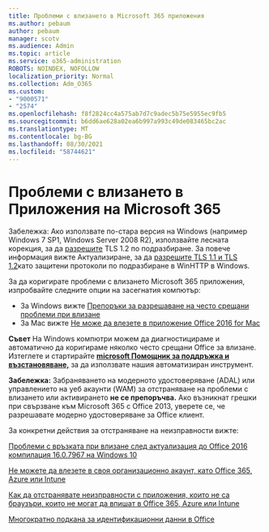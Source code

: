 ```yaml
---
title: Проблеми с влизането в Microsoft 365 приложения
ms.author: pebaum
author: pebaum
manager: scotv
ms.audience: Admin
ms.topic: article
ms.service: o365-administration
ROBOTS: NOINDEX, NOFOLLOW
localization_priority: Normal
ms.collection: Adm_O365
ms.custom:
- "9000571"
- "2574"
ms.openlocfilehash: f8f2824cc4a575ab7d7c9adec5b75e5955ec9fb5
ms.sourcegitcommit: b6dd6ae628a02ea6b997a993c49de083465bc2ac
ms.translationtype: MT
ms.contentlocale: bg-BG
ms.lasthandoff: 08/30/2021
ms.locfileid: "58744621"
---
```

# <a name="issues-signing-into-microsoft-365-apps"></a>Проблеми с влизането в Приложения на Microsoft 365

Забележка: Ако използвате по-стара версия на Windows (например Windows 7 SP1, Windows Server 2008 R2), използвайте лесната корекция, за да [разрешите](https://download.microsoft.com/download/0/6/5/0658B1A7-6D2E-474F-BC2C-D69E5B9E9A68/MicrosoftEasyFix51044.msi) TLS 1.2 по подразбиране. За повече информация вижте Актуализиране, за да [разрешите TLS 1.1 и TLS 1.2](https://support.microsoft.com/topic/update-to-enable-tls-1-1-and-tls-1-2-as-default-secure-protocols-in-winhttp-in-windows-c4bd73d2-31d7-761e-0178-11268bb10392)като защитени протоколи по подразбиране в WinHTTP в Windows.

За да коригирате проблеми с влизането Microsoft 365 приложения, изпробвайте следните опции на засегнатия компютър:  

- За Windows вижте [Препоръки за разрешаване на често срещани проблеми при влизане](https://docs.microsoft.com/office365/troubleshoot/administration/disabling-adal-wam-not-recommended#recommendations-on-resolving-common-sign-in-issues)
- За Mac вижте [Не може да влезете в приложение Office 2016 for Mac](https://docs.microsoft.com/office365/troubleshoot/authentication/sign-in-to-office-2016-for-mac-fail)

**Съвет** На Windows компютри можем да диагностицираме и автоматично да коригираме няколко често срещани Office за влизане. Изтеглете и стартирайте **[microsoft Помощник за поддръжка и възстановяване,](https://aka.ms/SaRA-OfficeSignInScenario)** за да използвате нашия автоматизиран инструмент.

**Забележка:** Забраняването на модерното удостоверяване (ADAL) или управлението на уеб акаунти (WAM) за отстраняване на проблеми с влизането или активирането **не се препоръчва.** Ако възникнат грешки при свързване към Microsoft 365 с Office 2013, [](https://docs.microsoft.com/microsoft-365/admin/security-and-compliance/enable-modern-authentication) уверете се, че разрешавате модерно удостоверяване за Office клиент.

За конкретни действия за отстраняване на неизправности вижте:

[Проблеми с връзката при влизане след актуализация до Office 2016 компилация 16.0.7967 на Windows 10](https://docs.microsoft.com/office365/troubleshoot/administration/connection-issue-when-sign-in-office-2016)  

[Не можете да влезете в своя организационно акаунт, като Office 365, Azure или Intune](https://docs.microsoft.com/office365/troubleshoot/authentication/sign-in-to-office-365-azure-intune)

[Как да отстранявате неизправности с приложения, които не са браузъри, които не могат да впишат в Office 365, Azure или Intune](https://support.office.com/article/how-to-troubleshoot-non-browser-apps-that-can-t-sign-in-to-office-365-azure-or-intune-3ba1b268-66f6-462c-b0e5-070f5c2603c1?ui=en-US&rs=en-US&ad=US)

[Многократно подкана за идентификационни данни в Office](https://docs.microsoft.com/office365/troubleshoot/authentication/access-denied-when-connect-to-office-365)